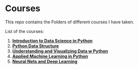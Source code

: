 # Courses
This repo contains the Folders of different courses I have taken.

List of the courses:
1. [**Introduction to Data Science in Python**](https://www.coursera.org/learn/python-data-analysis/home/welcome)
2. [**Python Data Structure**](https://www.coursera.org/learn/python-data/home/welcome)
3. [**Understanding and Visualizing Data w Python**](https://www.coursera.org/learn/understanding-visualization-data/home/welcome)
4. [**Applied Machine Learning in Python**](https://www.coursera.org/learn/python-machine-learning/home/welcome)
5. [**Neural Nets and Deep Learning**](https://www.coursera.org/learn/neural-networks-deep-learning/home/welcome)
